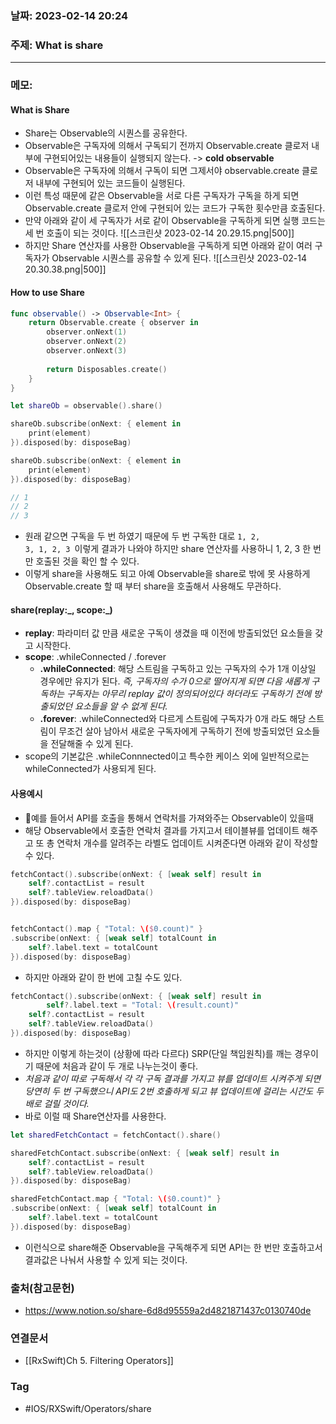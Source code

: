 ### 날짜: 2023-02-14 20:24

### 주제: What is share 
---
### 메모: 
#### What is Share
- Share는 Observable의 시퀀스를 공유한다. 
- Observable은 구독자에 의해서 구독되기 전까지 Observable.create 클로저 내부에 구현되어있는 내용들이 실행되지 않는다. -> **cold observable**
- Observable은 구독자에 의해서 구독이 되면 그제서야 observable.create 클로저 내부에 구현되어 있는 코드들이 실행된다. 
- 이런 특성 때문에 같은 Observable을 서로 다른 구독자가 구독을 하게 되면 Observable.create 클로저 안에 구현되어 있는 코드가 구독한 횟수만큼 호출된다. 
- 만약 아래와 같이 세 구독자가 서로 같이 Observable을 구독하게 되면 실행 코드는 세 번 호출이 되는 것이다. 
![[스크린샷 2023-02-14 20.29.15.png|500]]
- 하지만 Share 연산자를 사용한 Observable을 구독하게 되면 아래와 같이 여러 구독자가 Observable 시퀀스를 공유할 수 있게 된다.
![[스크린샷 2023-02-14 20.30.38.png|500]]
#### How to use Share
~~~ swift 
func observable() -> Observable<Int> { 
	return Observable.create { observer in 
		observer.onNext(1)
		observer.onNext(2)
		observer.onNext(3)
		
		return Disposables.create()
	}
}

let shareOb = observable().share()

shareOb.subscribe(onNext: { element in 
	print(element)
}).disposed(by: disposeBag)

shareOb.subscribe(onNext: { element in 
	print(element)
}).disposed(by: disposeBag)

// 1 
// 2 
// 3 
~~~
- 원래 같으면 구독을 두 번 하였기 때문에 두 번 구독한 대로 <code>1, 2, 3, 1, 2, 3 </code>이렇게 결과가 나와야 하지만 share 연산자를 사용하니 1, 2, 3 한 번 만 호출된 것을 확인 할 수 있다.
- 이렇게 share을 사용해도 되고 아예 Observable을 share로 밖에 못 사용하게 Observable.create 할 때 부터 share을 호출해서 사용해도 무관하다.
#### share(replay:\_, scope:\_)
- **replay**: 파라미터 값 만큼 새로운 구독이 생겼을 때 이전에 방출되었던 요소들을 갖고 시작한다.
- **scope**: .whileConnected / .forever
	- **.whileConnected**: 해당 스트림을 구독하고 있는 구독자의 수가 1개 이상일 경우에만 유지가 된다. *즉, 구독자의 수가 0으로 떨어지게 되면 다음 새롭게 구독하는 구독자는 아무리 replay 값이 정의되어있다 하더라도 구독하기 전에 방출되었던 요소들을 알 수 없게 된다.* 
	- **.forever**: .whileConnected와 다르게 스트림에 구독자가 0개 라도 해당 스트림이 무조건 살아 남아서 새로운 구독자에게 구독하기 전에 방출되었던 요소들을 전달해줄 수 있게 된다.
- scope의 기본값은 .whileConnnected이고 특수한 케이스 외에 일반적으로는 whileConnected가 사용되게 된다.
#### 사용예시
- 예를 들어서 API를 호출을 통해서 연락처를 가져와주는 Observable이 있을때 
- 해당 Observable에서 호출한 연락처 결과를 가지고서 테이블뷰를 업데이트 해주고 또 총 연락처 개수를 알려주는 라벨도 업데이트 시켜준다면 아래와 같이 작성할 수 있다.
~~~ swift 
fetchContact().subscribe(onNext: { [weak self] result in
    self?.contactList = result
    self?.tableView.reloadData()
}).disposed(by: disposeBag)


fetchContact().map { "Total: \($0.count)" }
.subscribe(onNext: { [weak self] totalCount in
    self?.label.text = totalCount
}).disposed(by: disposeBag)
~~~
- 하지만 아래와 같이 한 번에 고칠 수도 있다. 
~~~ swift 
fetchContact().subscribe(onNext: { [weak self] result in
		self?.label.text = "Total: \(result.count)"
    self?.contactList = result
    self?.tableView.reloadData()
}).disposed(by: disposeBag)
~~~
- 하지만 이렇게 하는것이 (상황에 따라 다르다) SRP(단일 책임원칙)를 깨는 경우이기 때문에 처음과 같이 두 개로 나누는것이 좋다. 
- *처음과 같이 따로 구독해서 각 각 구독 결과를 가지고 뷰를 업데이트 시켜주게 되면 당연히 두 번 구독했으니 API도 2번 호출하게 되고 뷰 업데이트에 걸리는 시간도 두 배로 걸릴 것이다.*
- 바로 이럴 때 Share연산자를 사용한다.
~~~ swift 
let sharedFetchContact = fetchContact().share()

sharedFetchContact.subscribe(onNext: { [weak self] result in
    self?.contactList = result
    self?.tableView.reloadData()
}).disposed(by: disposeBag)

sharedFetchContact.map { "Total: \($0.count)" }
.subscribe(onNext: { [weak self] totalCount in
    self?.label.text = totalCount
}).disposed(by: disposeBag)
~~~
- 이런식으로 share해준 Observable을 구독해주게 되면 API는 한 번만 호출하고서 결과값은 나눠서 사용할 수 있게 되는 것이다. 

### 출처(참고문헌) 
- https://www.notion.so/share-6d8d95559a2d4821871437c0130740de

### 연결문서 
- [[RxSwift)Ch 5. Filtering Operators]]

### Tag
- #IOS/RXSwift/Operators/share